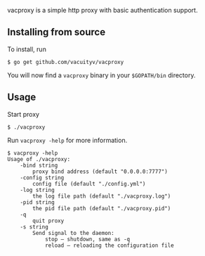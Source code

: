vacproxy is a simple http proxy with basic authentication support.

Installing from source
----------------------

To install, run

    $ go get github.com/vacuityv/vacproxy

You will now find a `vacproxy` binary in your `$GOPATH/bin` directory.

Usage
-----

Start proxy

    $ ./vacproxy

Run `vacproxy -help` for more information.

    $ vacproxy -help
    Usage of ./vacproxy:
        -bind string
            proxy bind address (default "0.0.0.0:7777")
        -config string
            config file (default "./config.yml")
        -log string
            the log file path (default "./vacproxy.log")
        -pid string
            the pid file path (default "./vacproxy.pid")
        -q  
            quit proxy
        -s string
            Send signal to the daemon:
                stop — shutdown, same as -q
                reload — reloading the configuration file

    

